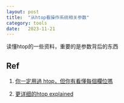 ```yaml
---
layout: post
title:  "从htop看操作系统相关参数"
category: tools
date:   2023-11-21
---
```


读懂htop的一些资料，重要的是参数背后的东西

## Ref

1. [你一定用過 htop，但你有看懂每個欄位嗎](https://medium.com/starbugs/do-you-understand-htop-ffb72b3d5629)

2. [更详细的htop explained](https://peteris.rocks/blog/htop/)
